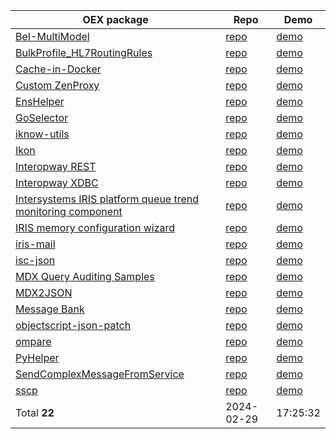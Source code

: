 | OEX package | Repo | Demo |   
| --- | --- | --- |   
| <a href='https://openexchange.intersystems.com/package/BeI-MultiModel'>BeI-MultiModel</a> | <a href='https://github.com/ivove/BeI-MultiModel/tree/R_1.1.1'>repo</a> | <a href='https://github.com/rcemper/DK_BeI-MultiModel'>demo</a> | 181
| <a href='https://openexchange.intersystems.com/package/BulkProfile-HL7RoutingRules'>BulkProfile_HL7RoutingRules</a> | <a href='https://github.com/alexatwoodhead/BulkProfile_HL7RoutingRules'>repo</a> | <a href='https://github.com/rcemper/DD_BulkProfile_HL7RoutingRules'>demo</a> | 631
| <a href='https://openexchange.intersystems.com/package/Cache-in-Docker'> Cache-in-Docker </a> | <a href='https://github.com/rcemper/Cache-in-Docker'>repo</a> | <a href='https://github.com/rcemper/Cache-in-Docker'>demo</a> | 824
| <a href='https://openexchange.intersystems.com/package/Custom-ZenProxy'> Custom ZenProxy </a> | <a href='https://github.com/DanielAguilarGarcia/CustomZenProxy'>repo</a> | <a href='https://github.com/DanielAguilarGarcia/CustomZenProxy'>demo</a> | 753
| <a href='https://openexchange.intersystems.com/package/EnsHelper'> EnsHelper </a> | <a href='https://github.com/alexatwoodhead/EnsHelper'>repo</a> | <a href='https://github.com/rcemper/DK_EnsHelper'>demo</a> | 833
| <a href='https://openexchange.intersystems.com/package/GoSelector'>GoSelector</a> | <a href='https://github.com/alexatwoodhead/GoSelector'>repo</a> | <a href='https://github.com/rcemper/DK_GoSelector'>demo</a> | 679
| <a href='https://openexchange.intersystems.com/package/iknow-utils'> iknow-utils </a> | <a href='https://github.com/bdeboe/isc-iknow-utils'>repo</a> | <a href='https://github.com/rcemper/DD_isc-iknow-utils'>demo</a> | 723
| <a href='https://openexchange.intersystems.com/package/Ikon'>Ikon</a> | <a href='https://github.com/AndreiLN/Ikon'>repo</a> | <a href='https://github.com/rcemper/DD_Ikon'>demo</a> | 294
| <a href='https://openexchange.intersystems.com/package/Interopway-REST'> Interopway REST </a> | <a href='https://github.com/cristianojs/interopway_rest'>repo</a> | <a href='https://github.com/rcemper/DK_interopway_rest'>demo</a> | 783
| <a href='https://openexchange.intersystems.com/package/Interopway-XDBC'>Interopway XDBC </a> | <a href='https://github.com/cristianojs/interopway'>repo</a> | <a href='https://github.com/rcemper/DK_interopway'>demo</a> | 132
| <a href='https://openexchange.intersystems.com/package/Intersystems-IRIS-platform-queue-trend-monitoring-component'> Intersystems IRIS platform queue trend monitoring component </a> | <a href='https://github.com/maoyubo/-Queue'>repo</a> | <a href='https://github.com/rcemper/DD_Queue'>demo</a> | 740
| <a href='https://openexchange.intersystems.com/package/IRIS-memory-configuration-wizard'>IRIS memory configuration wizard</a> | <a href='https://github.com/bdeboe/isc-mem-config'>repo</a> | <a href='https://github.com/rcemper/DK_memory-configuration-wizard'>demo</a> | 164
| <a href='https://openexchange.intersystems.com/package/iris-mail'>iris-mail</a> | <a href='https://github.com/rcemper/pr_iris-mail'>repo</a> | <a href='https://github.com/rcemper/DD_iris-mail'>demo</a> | 613
| <a href='https://openexchange.intersystems.com/package/isc-json'>isc-json</a> | <a href='https://github.com/intersystems/isc-json'>repo</a> | <a href='https://github.com/rcemper/DD_isc-json'>demo</a> | 622
| <a href='https://openexchange.intersystems.com/package/MDX-Query-Auditing-Samples'>MDX Query Auditing Samples</a> | <a href='https://github.com/sduncan01/CubeAuditing'>repo</a> | <a href='https://github.com/rcemper/DD_CubeAuditing'>demo</a> | 83
| <a href='https://openexchange.intersystems.com/package/MDX2JSON'>MDX2JSON</a> | <a href='https://github.com/intersystems-ru/Cache-MDX2JSON'>repo</a> | <a href='https://github.com/rcemper/DD_mdx2json'>demo</a> | 47
| <a href='https://openexchange.intersystems.com/package/Message-Bank'>Message Bank</a> | <a href='https://github.com/rcemper/DK_messagebank'>repo</a> | <a href='https://github.com/rcemper/DK_messagebank'>demo</a> | 212
| <a href='https://openexchange.intersystems.com/package/objectscript-json-patch'>objectscript-json-patch</a> | <a href='https://github.com/grongierisc/objectscript-json-patch'>repo</a> | <a href='https://github.com/rcemper/DK_objectscript-json-patch'>demo</a> | 688
| <a href='https://openexchange.intersystems.com/package/ompare'>ompare</a> | <a href='https://github.com/alexatwoodhead/ompare'>repo</a> | <a href='https://github.com/rcemper/DK_ompare'>demo</a> | 75
| <a href='https://openexchange.intersystems.com/package/PyHelper'> PyHelper </a> | <a href='https://github.com/alexatwoodhead/PyHelper'>repo</a> | <a href='https://github.com/rcemper/DK_PyHelper'>demo</a> | 764
| <a href='https://openexchange.intersystems.com/package/SendComplexMessageFromService'>SendComplexMessageFromService</a> | <a href='https://github.com/alexatwoodhead/SendComplexMessageFromService'>repo</a> | <a href='https://github.com/rcemper/PR_SendComplexMessageFromService'>demo</a> | 705
| <a href='https://openexchange.intersystems.com/package/sscp'> sscp </a> | <a href='https://github.com/sween/sscp'>repo</a> | <a href='https://github.com/rcemper/DK_sscp/tree/main'>demo</a> | 835
| Total **22** | 2024-02-29|17:25:32 |
